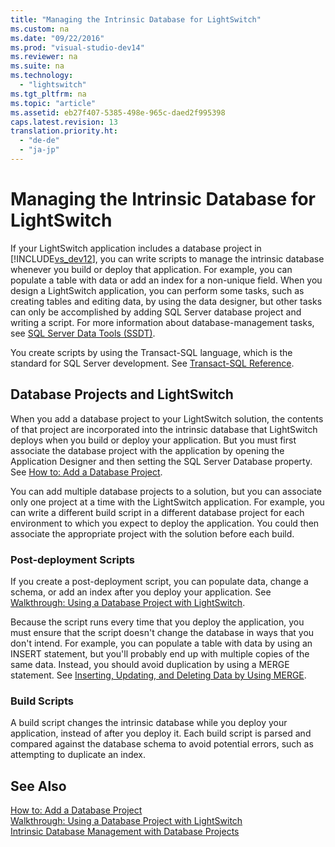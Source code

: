 ```yaml
---
title: "Managing the Intrinsic Database for LightSwitch"
ms.custom: na
ms.date: "09/22/2016"
ms.prod: "visual-studio-dev14"
ms.reviewer: na
ms.suite: na
ms.technology: 
  - "lightswitch"
ms.tgt_pltfrm: na
ms.topic: "article"
ms.assetid: eb27f407-5385-498e-965c-daed2f995398
caps.latest.revision: 13
translation.priority.ht: 
  - "de-de"
  - "ja-jp"
---
```

# Managing the Intrinsic Database for LightSwitch
If your LightSwitch application includes a database project in [!INCLUDE[vs_dev12](../VS_csharp/includes/vs_dev12_md.md)], you can write scripts to manage the intrinsic database whenever you build or deploy that application. For example, you can populate a table with data or add an index for a non-unique field. When you design a LightSwitch application, you can perform some tasks, such as creating tables and editing data, by using the data designer, but other tasks can only be accomplished by adding SQL Server database project and writing a script. For more information about database-management tasks, see [SQL Server Data Tools (SSDT)](http://msdn.microsoft.com/library/hh272686.aspx).  
  
 You create scripts by using the Transact-SQL language, which is the standard for SQL Server development. See [Transact-SQL Reference](http://msdn.microsoft.com/library/bb510741\(v=sql.105\).aspx).  
  
## Database Projects and LightSwitch  
 When you add a database project to your LightSwitch solution, the contents of that project are incorporated into the intrinsic database that LightSwitch deploys when you build or deploy your application. But you must first associate the database project with the application by opening the Application Designer and then setting the SQL Server Database property. See [How to: Add a Database Project](../VS_csharp/how-to--add-a-database-project-to-a-lightswitch-application.md).  
  
 You can add multiple database projects to a solution, but you can associate only one project at a time with the LightSwitch application. For example, you can write a different build script in a different database project for each environment to which you expect to deploy the application. You could then associate the appropriate project with the solution before each build.  
  
### Post-deployment Scripts  
 If you create a post-deployment script, you can populate data, change a schema, or add an index after you deploy your application. See [Walkthrough: Using a Database Project with LightSwitch](../VS_csharp/walkthrough--managing-data-in-a--lightswitch-application.md).  
  
 Because the script runs every time that you deploy the application, you must ensure that the script doesn't change the database in ways that you don't intend. For example, you can populate a table with data by using an INSERT statement, but you'll probably end up with multiple copies of the same data. Instead, you should avoid duplication by using a MERGE statement. See [Inserting, Updating, and Deleting Data by Using MERGE](http://msdn.microsoft.com/library/bb522522%28v=sql.105%29.aspx).  
  
### Build Scripts  
 A build script changes the intrinsic database while you deploy your application, instead of after you deploy it. Each build script is parsed and compared against the database schema to avoid potential errors, such as attempting to duplicate an index.  
  
## See Also  
 [How to: Add a Database Project](../VS_csharp/how-to--add-a-database-project-to-a-lightswitch-application.md)   
 [Walkthrough: Using a Database Project with LightSwitch](../VS_csharp/walkthrough--managing-data-in-a--lightswitch-application.md)   
 [Intrinsic Database Management with Database Projects](http://blogs.msdn.com/b/lightswitch/archive/2013/07/03/intrinsic-database-management-with-database-projects-chris-rummel.aspx)